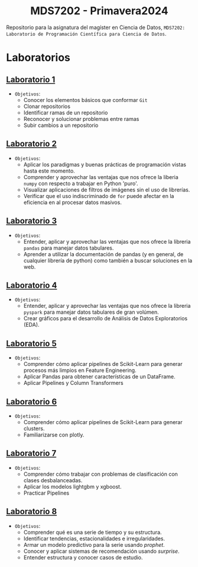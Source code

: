 <h1 align="center">MDS7202 - Primavera2024</h1>

Repositorio para la asignatura del magíster en Ciencia de Datos, `MDS7202: Laboratorio de Programación Científica para Ciencia de Datos`.

# Laboratorios

## [Laboratorio 1](./Lab%201%20-%20Git/)

- `Objetivos`:
  - Conocer los elementos básicos que conformar `Git`
  - Clonar repositorios
  - Identificar ramas de un repositorio
  - Reconocer y solucionar problemas entre ramas
  - Subir cambios a un repositorio

## [Laboratorio 2](./Lab%202%20-%20OOP/)

- `Objetivos`:
  - Aplicar los paradigmas y buenas prácticas de programación vistas hasta este momento.
  - Comprender y aprovechar las ventajas que nos ofrece la liberia `numpy` con respecto a trabajar en Python 'puro'.
  - Visualizar aplicaciones de filtros de imágenes sin el uso de librerías.
  - Verificar que el uso indiscriminado de `for` puede afectar en la eficiencia en al procesar datos masivos.

## [Laboratorio 3](./Lab%203%20-%20Pandas/)

- `Objetivos`:
  - Entender, aplicar y aprovechar las ventajas que nos ofrece la libreria `pandas` para manejar datos tabulares.
  - Aprender a utilizar la documentación de pandas (y en general, de cualquier librería de python) como también a buscar soluciones en la web.

## [Laboratorio 4](./Lab%204%20-%20Pyspark/)

- `Objetivos`:
  - Entender, aplicar y aprovechar las ventajas que nos ofrece la libreria `pyspark` para manejar datos tabulares de gran volúmen.
  - Crear gráficos para el desarrollo de Análisis de Datos Exploratorios (EDA).

## [Laboratorio 5](./Lab%205%20-%20Pipelines/)

- `Objetivos`:
  - Comprender cómo aplicar pipelines de Scikit-Learn para generar procesos más limpios en Feature Engineering.
  - Aplicar Pandas para obtener características de un DataFrame.
  - Aplicar Pipelines y Column Transformers

## [Laboratorio 6](./Lab%206%20-%20Clustering/)

- `Objetivos`:
  - Comprender cómo aplicar pipelines de Scikit-Learn para generar clusters.
  - Familiarizarse con plotly.

## [Laboratorio 7](./Lab%207%20-%20Clasificacion/)

- `Objetivos`:
  - Comprender cómo trabajar con problemas de clasificación con clases desbalanceadas.
  - Aplicar los modelos lightgbm y xgboost.
  - Practicar Pipelines

## [Laboratorio 8](./Lab%208%20-%20Forecasting%20y%20sistemas%20de%20recomendación/)

- `Objetivos`:
  - Comprender qué es una serie de tiempo y su estructura.
  - Identificar tendencias, estacionalidades e irregularidades.
  - Armar un modelo predictivo para la serie usando *prophet*.
  - Conocer y aplicar sistemas de recomendación usando *surprise*.
  - Entender estructura y conocer casos de estudio.
